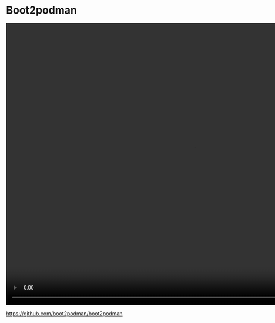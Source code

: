# Boot2podman

<video autoplay="autoplay" width="1024" height="768">
    <source src="/assets/boot2podman.webm" type="video/webm">
</video>

https://github.com/boot2podman/boot2podman
